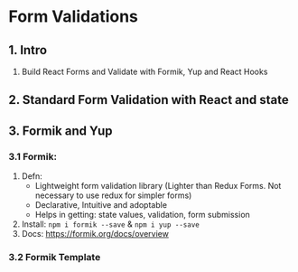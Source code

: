 # Form Validations

## 1. Intro
1. Build React Forms and Validate with Formik, Yup and React Hooks

## 2. Standard Form Validation with React and state

## 3. Formik and Yup
### 3.1 Formik: 
1. Defn: 
    * Lightweight form validation library (Lighter than Redux Forms. Not necessary to use redux for simpler forms)
    * Declarative, Intuitive and adoptable
    * Helps in getting: state values, validation, form submission
2. Install: `npm i formik --save` & `npm i yup --save`
3. Docs: https://formik.org/docs/overview

### 3.2 Formik Template

